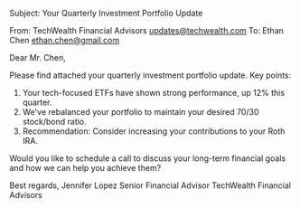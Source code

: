 Subject: Your Quarterly Investment Portfolio Update

From: TechWealth Financial Advisors <updates@techwealth.com>
To: Ethan Chen <ethan.chen@gmail.com>

Dear Mr. Chen,

Please find attached your quarterly investment portfolio update. Key points:

1. Your tech-focused ETFs have shown strong performance, up 12% this quarter.
2. We've rebalanced your portfolio to maintain your desired 70/30 stock/bond ratio.
3. Recommendation: Consider increasing your contributions to your Roth IRA.

Would you like to schedule a call to discuss your long-term financial goals and how we can help you achieve them?

Best regards,
Jennifer Lopez
Senior Financial Advisor
TechWealth Financial Advisors
